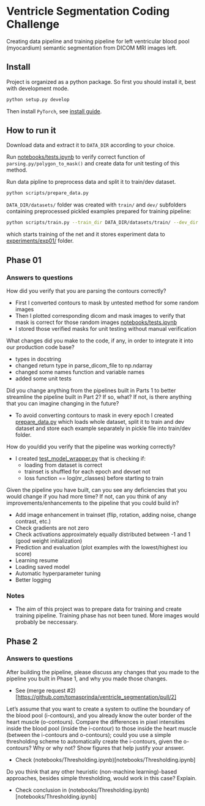 # Ventricle Segmentation Coding Challenge

Creating data pipeline and training pipeline for  left ventricular blood pool  (myocardium) semantic segmentation from DICOM MRI images left.  

## Install
Project is organized as a python package. So first you should install it, best with development mode.

```bash
python setup.py develop
```

Then install `PyTorch`, see [install guide](http://pytorch.org/).

## How to run it
Download data and extract it to `DATA_DIR` according to your choice.

Run [notebooks/tests.ipynb](notebooks/tests.ipynb) to verify correct function of `parsing.py/polygon_to_mask()` and create data for unit testing of this method.

Run data pipline to preprocess data and split it to train/dev dataset.
```bash
python scripts/prepare_data.py
```

`DATA_DIR/datasets/` folder was created with `train/` and `dev/` subfolders containing preprocessed pickled examples prepared for training pipeline:

```bash
python scripts/train.py --train_dir DATA_DIR/datasets/train/ --dev_dir DATA_DIR/datasets/dev/ --exp exp01
```

which starts training of the net and it stores experiment data to [experiments/exp01/](experiments/exp01/) folder.

## Phase 01

### Answers to questions

How did you verify that you are parsing the contours correctly?
 - First I converted contours to mask by untested method for some random images 
 - Then I plotted corresponding dicom and mask images to verify that mask is correct for those random images [notebooks/tests.ipynb](notebooks/tests.ipynb)
 - I stored those verified masks for unit testing without manual verification

What changes did you make to the code, if any, in order to integrate it into our production code base?
 - types in docstring 
 - changed return type in parse_dicom_file to np.ndarray
 - changed some names function and variable names
 - added some unit tests
 
Did you change anything from the pipelines built in Parts 1 to better streamline the pipeline built in Part 2? If so, what? If not, is there anything that you can imagine changing in the future?
 - To avoid converting contours to mask in every epoch I created [prepare_data.py](scripts/prepare_data.py) which loads whole dataset, split it to train
 and dev dataset and store each example separately in pickle file into train/dev folder.  

How do you/did you verify that the pipeline was working correctly?
 - I created [test_model_wrapper.py](tests/test_model_wrapper.py) that is checking if:
   - loading from dataset is correct  
   - trainset is shuffled for each epoch and devset not
   - loss function == log(nr_classes) before starting to train 

Given the pipeline you have built, can you see any deficiencies that you would change if you had more time? If not, can you think of any improvements/enhancements to the pipeline that you could build in?
 - Add image enhancement in trainset (flip, rotation, adding noise, change contrast, etc.)
 - Check gradients are not zero
 - Check activations approximately equally distributed between -1 and 1 (good weight initialization) 
 - Prediction and evaluation (plot examples with the lowest/highest iou score)
 - Learning resume
 - Loading saved model
 - Automatic hyperparameter tuning
 - Better logging
 
### Notes
 - The aim of this project was to prepare data for training and create training pipeline. Training phase has not been tuned. 
 More images would probably be neccessary.
 
## Phase 2

### Answers to questions

After building the pipeline, please discuss any changes that you made to the pipeline you built in Phase 1, and why you made those changes.
 - See (merge request #2)[https://github.com/tomasprinda/ventricle_segmentation/pull/2]

Let’s assume that you want to create a system to outline the boundary of the blood pool (i-contours), and you already know the outer border of the heart muscle (o-contours). Compare the differences in pixel intensities inside the blood pool (inside the i-contour) to those inside the heart muscle (between the i-contours and o-contours); could you use a simple thresholding scheme to automatically create the i-contours, given the o-contours? Why or why not? Show figures that help justify your answer.
 - Check (notebooks/Thresholding.ipynb)[notebooks/Thresholding.ipynb]
    
Do you think that any other heuristic (non-machine learning)-based approaches, besides simple thresholding, would work in this case? Explain.
 - Check conclusion in (notebooks/Thresholding.ipynb)[notebooks/Thresholding.ipynb]

 
